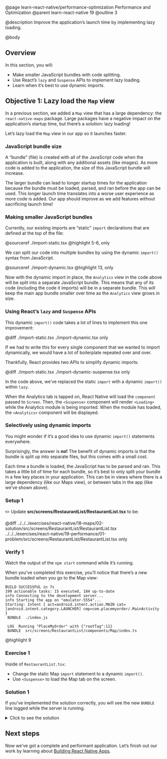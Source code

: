 @page learn-react-native/performance-optimization Performance and Optimization
@parent learn-react-native 19
@outline 3

@description Improve the application’s launch time by implementing lazy loading.

@body

## Overview

In this section, you will:

- Make smaller JavaScript bundles with code splitting.
- Use React’s `lazy` and `Suspense` APIs to implement lazy loading.
- Learn when it’s best to use dynamic imports.

## Objective 1: Lazy load the `Map` view

In a previous section, we added a `Map` view that has a large dependency: the `react-native-maps` package.
Large packages have a negative impact on the application’s startup time, but there’s a solution: lazy loading!

Let’s lazy load the `Map` view in our app so it launches faster.

### JavaScript bundle size

A “bundle” (file) is created with all of the JavaScript code when the application is built, along with any additional assets (like images).
As more code is added to the application, the size of this JavaScript bundle will increase.

The larger bundle can lead to longer startup times for the application because the bundle must be loaded, parsed, and ran before the app can be used.
This longer launch time translates into a worse user experience as more code is added.
Our app should improve as we add features without sacrificing launch time!

### Making smaller JavaScript bundles

Currently, our existing imports are “static” `import` declarations that are defined at the top of the file:

@sourceref ./import-static.tsx
@highlight 5-6, only

We can split our code into multiple bundles by using the dynamic `import()` syntax from JavaScript.

@sourceref ./import-dynamic.tsx
@highlight 13, only

Now with the dynamic import in place, the `Analytics` view in the code above will be split into a separate JavaScript bundle.
This means that any of its code (including the code it imports) will be in a separate bundle.
This will keep the main app bundle smaller over time as the `Analytics` view grows in size.

### Using React’s `lazy` and `Suspense` APIs

This dynamic `import()` code takes a lot of lines to implement this one improvement:

@diff ./import-static.tsx ./import-dynamic.tsx only

If we had to write this for every single component that we wanted to import dynamically, we would have a lot of boilerplate repeated over and over.

Thankfully, React provides two APIs to simplify dynamic imports:

@diff ./import-static.tsx ./import-dynamic-suspense.tsx only

In the code above, we’ve replaced the static `import` with a dynamic `import()` within `lazy`.

When the Analytics tab is tapped on, React Native will load the `component` passed to `Screen`.
Then, the `<Suspense>` component will render `<Loading>` while the Analytics module is being imported.
When the module has loaded, the `<Analytics>` component will be displayed.

### Selectively using dynamic imports

You might wonder if it’s a good idea to use dynamic `import()` statements everywhere.

Surprisingly, the answer is **no!**
The benefit of dynamic imports is that the bundle is split up into separate files, but this comes with a small cost.

Each time a bundle is loaded, the JavaScript has to be parsed and ran.
This takes a little bit of time for each bundle, so it’s best to only split your bundle in a few key places in your application.
This can be in views where there is a large dependency (like our Maps view), or between tabs in the app (like we’ve shown above).

### Setup 1

✏️ Update **src/screens/RestaurantList/RestaurantList.tsx** to be:

@diff ../../../exercises/react-native/18-maps/02-solution/src/screens/RestaurantList/RestaurantList.tsx ../../../exercises/react-native/19-performance/01-problem/src/screens/RestaurantList/RestaurantList.tsx only

### Verify 1

Watch the output of the `npm start` command while it’s running.

When you’ve completed this exercise, you’ll notice that there’s a new bundle loaded when you go to the Map view:

```
BUILD SUCCESSFUL in 7s
199 actionable tasks: 15 executed, 184 up-to-date
info Connecting to the development server...
info Starting the app on "emulator-5554"...
Starting: Intent { act=android.intent.action.MAIN cat=[android.intent.category.LAUNCHER] cmp=com.placemyorder/.MainActivity }
 BUNDLE  ./index.js

 LOG  Running "PlaceMyOrder" with {"rootTag":11}
 BUNDLE  src/screens/RestaurantList/components/Map/index.ts
```

@highlight 9

### Exercise 1

Inside of `RestaurantList.tsx`:

- Change the static Map `import` statement to a dynamic `import()`.
- Use `<Suspense>` to load the Map tab on the screen.

### Solution 1

If you’ve implemented the solution correctly, you will see the new `BUNDLE` line logged while the server is running.

<details>
<summary>Click to see the solution</summary>

✏️ Update **src/screens/RestaurantList/RestaurantList.tsx** to be:

@diff ../../../exercises/react-native/19-performance/01-problem/src/screens/RestaurantList/RestaurantList.tsx ../../../exercises/react-native/19-performance/01-solution/src/screens/RestaurantList/RestaurantList.tsx only

</details>

## Next steps

Now we’ve got a complete and performant application. Let’s finish out our work by learning about [Building React Native Apps](./building).
